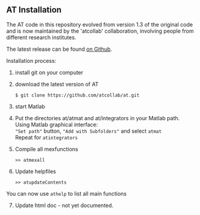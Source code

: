 AT Installation
---------------

The AT code in this repository evolved from version 1.3 of the original code
and is now maintained by the 'atcollab' collaboration, involving people from
different research institutes.

The latest release can be found [on Github](https://github.com/atcollab/at/releases).

Installation process:

1. install git on your computer

2. download the latest version of AT

    `$ git clone https://github.com/atcollab/at.git`

3. start Matlab

4. Put the directories at/atmat and at/integrators in your Matlab path.  
Using Matlab graphical interface:  
`"Set path"` button, `"Add with Subfolders"` and select `atmat`  
Repeat for `atintegrators`

5. Compile all mexfunctions

    `>> atmexall`

6. Update helpfiles

    `>> atupdateContents`

You can now use `athelp` to list all main functions

7. Update html doc - not yet documented.
